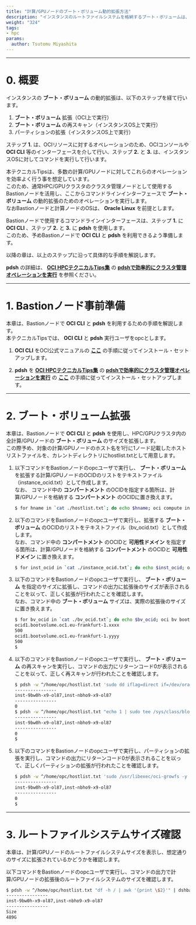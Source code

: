 ```yaml
---
title: "計算/GPUノードのブート・ボリューム動的拡張方法"
description: "インスタンスのルートファイルシステムを格納するブート・ボリュームは、OSを停止することなく動的にその容量を拡張することが可能です。ただこの動的拡張は、OCIコンソールやインスタンスOSで複数のオペレーションを実施する必要があり、ノード数が多くなるクラスタ環境の計算/GPUノードでは、これらのオペレーションを効率的に実施することが求められます。本テクニカルTipsは、HPC/GPUクラスタの多数の計算/GPUノードに対し、ブート・ボリュームの動的拡張を効率的に実施する方法を解説します。"
weight: "324"
tags:
- hpc
params:
  author: Tsutomu Miyashita
---
```


***
# 0. 概要

インスタンスの **ブート・ボリューム** の動的拡張は、以下のステップを経て行います。

1. **ブート・ボリューム** 拡張（OCI上で実行）
2. **ブート・ボリューム** の再スキャン（インスタンスOS上で実行）
3. パーティションの拡張（インスタンスOS上で実行）

ステップ **1.** は、OCIリソースに対するオペレーションのため、OCIコンソールや **OCI CLI** 等のインターフェースを介して行い、ステップ **2.** と **3.** は、インスタンスOSに対してコマンドを実行して行います。

本テクニカルTipsは、多数の計算/GPUノードに対してこれらのオペレーションを効率よく行う事を想定しています。  
このため、通常HPC/GPUクラスタのクラスタ管理ノードとして使用するBastionノードを活用し、ここからコマンドラインインターフェースで **ブート・ボリューム** の動的拡張のためのオペレーションを実行します。  
なおBastionノードと計算ノードのOSは、 **Oracle Linux** を前提とします。

Bastionノードで使用するコマンドラインインターフェースは、ステップ **1.** に **OCI CLI** 、ステップ **2.** と **3.** に **pdsh** を使用します。  
このため、予めBastionノードで **OCI CLI** と **pdsh** を利用できるよう準備します。

以降の章は、以上のステップに沿って具体的な手順を解説します。

**pdsh** の詳細は、 **[OCI HPCテクニカルTips集](/ocitutorials/hpc/#3-oci-hpcテクニカルtips集)** の **[pdshで効率的にクラスタ管理オペレーションを実行](/ocitutorials/hpc/tech-knowhow/cluster-with-pdsh/)** を参照ください。

***
# 1. Bastionノード事前準備

本章は、Bastionノードで **OCI CLI** と **pdsh** を利用するための手順を解説します。  
本テクニカルTipsでは、 **OCI CLI** と **pdsh** 実行ユーザをopcとします。

1. **OCI CLI** をOCI公式マニュアルの **[ここ](https://docs.oracle.com/ja-jp/iaas/Content/API/SDKDocs/cliinstall.htm)** の手順に従ってインストール・セットアップします。

2. **pdsh** を  **[OCI HPCテクニカルTips集](/ocitutorials/hpc/#3-oci-hpcテクニカルtips集)** の **[pdshで効率的にクラスタ管理オペレーションを実行](/ocitutorials/hpc/tech-knowhow/cluster-with-pdsh/)** の **[ここ](/ocitutorials/hpc/tech-knowhow/cluster-with-pdsh/#1-pdshインストールセットアップ)** の手順に従ってインストール・セットアップします。

***
# 2. ブート・ボリューム拡張

本章は、Bastionノードで **OCI CLI** と **pdsh** を使用し、HPC/GPUクラスタ内の全計算/GPUノードの **ブート・ボリューム** のサイズを拡張します。  
この際予め、対象の計算/GPUノードのホスト名を1行に1ノード記載したホストリストファイルを、カレントディレクトリにhostlist.txtとして用意します。  

1. 以下コマンドをBastionノードのopcユーザで実行し、 **ブート・ボリューム** を拡張する計算/GPUノードのOCIDのリストをテキストファイル（instance_ocid.txt）として作成します。  
なお、 コマンド中の **コンパートメント** のOCIDを指定する箇所は、計算/GPUノードを格納する **コンパートメント** のOCIDに置き換えます。

    ```sh
    $ for hname in `cat ./hostlist.txt`; do echo $hname; oci compute instance list --compartment-id compartment_ocid --display-name $hname | jq -r '.data[].id' >> ./instance_ocid.txt; done
    ```

2. 以下のコマンドをBastionノードのopcユーザで実行し、拡張する **ブート・ボリューム** のOCIDのリストをテキストファイル（bv_ocid.txt）として作成します。  
なお、コマンド中の **コンパートメント** のOCIDと **可用性ドメイン** を指定する箇所は、計算/GPUノードを格納する **コンパートメント** のOCIDと **可用性ドメイン** に置き換えます。

    ```sh
    $ for inst_ocid in `cat ./instance_ocid.txt`; do echo $inst_ocid; oci compute boot-volume-attachment list --availability-domain ad_name --compartment-id compartment_ocid --instance-id $inst_ocid | jq -r '.data[]."boot-volume-id"' >> bv_ocid.txt; done
    ```

3. 以下のコマンドをBastionノードのopcユーザで実行し、 **ブート・ボリューム** を指定のサイズに拡張し、コマンドの出力に拡張後のサイズが表示されることを以って、正しく拡張が行われたことを確認します。  
なお、コマンド中の **ブート・ボリューム** サイズは、実際の拡張後のサイズに置き換えます。

    ```sh
    $ for bv_ocid in `cat ./bv_ocid.txt`; do echo $bv_ocid; oci bv boot-volume update --boot-volume-id $bv_ocid --size-in-gbs 500 | jq -r '.data."size-in-gbs"'; done
    ocid1.bootvolume.oc1.eu-frankfurt-1.xxxx
    500
    ocid1.bootvolume.oc1.eu-frankfurt-1.yyyy
    500
    $
    ```


4. 以下のコマンドをBastionノードのopcユーザで実行し、 **ブート・ボリューム** の再スキャンを実行し、コマンドの出力にリターンコード0が表示されることを以って、正しく再スキャンが行われたことを確認します。

    ```sh
    $ pdsh -w ^/home/opc/hostlist.txt 'sudo dd iflag=direct if=/dev/oracleoci/oraclevda of=/dev/null count=1 > /dev/null 2>&1; echo $?' | dshbak -c
    ----------------
    inst-9bw0h-x9-ol87,inst-nbho9-x9-ol87
    ----------------
    0
    $ pdsh -w ^/home/opc/hostlist.txt "echo 1 | sudo tee /sys/class/block/\`readlink /dev/oracleoci/oraclevda | cut -d'/' -f 2\`/device/rescan > /dev/null; echo $?" | dshbak -c
    ----------------
    inst-9bw0h-x9-ol87,inst-nbho9-x9-ol87
    ----------------
    0
    $
    ```

5. 以下のコマンドをBastionノードのopcユーザで実行し、パーティションの拡張を実行し、コマンドの出力にリターンコード0が表示されることを以って、正しくパーティションの拡張が行われたことを確認します。

    ```sh
    $ pdsh -w ^/home/opc/hostlist.txt 'sudo /usr/libexec/oci-growfs -y > /dev/null; echo $?' | dshbak -c
    ----------------
    inst-9bw0h-x9-ol87,inst-nbho9-x9-ol87
    ----------------
    0
    $
    ```

***
# 3. ルートファイルシステムサイズ確認

本章は、計算/GPUノードのルートファイルシステムサイズを表示し、想定通りのサイズに拡張されているかどうかを確認します。

以下コマンドをBastionノードのopcユーザで実行し、コマンドの出力で計算/GPUノードの拡張後のルートファイルシステムのサイズを確認します。

```sh
$ pdsh -w ^/home/opc/hostlist.txt "df -h / | awk '{print \$2}'" | dshbak -c
----------------
inst-9bw0h-x9-ol87,inst-nbho9-x9-ol87
----------------
Size
489G
```